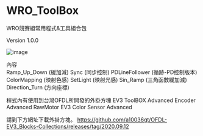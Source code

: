 # WRO_ToolBox
 WRO競賽組常用程式&工具組合包
 
 Version 1.0.0
 
 ![image](https://user-images.githubusercontent.com/42506064/188397704-4025ab69-7fa6-48d3-b996-ffb2c81b6580.png)
 
 內容  
   Ramp_Up_Down (緩加減)
   Sync (同步控制)
   PDLineFollower (循跡-PD控制版本)
   ColorMapping (映射色感)
   SetLight (映射光感)
   Sin_Ramp (三角函數緩加減)
   Direction_Turn (方向座標)

 程式內有使用到台灣OFDL所開發的外掛方塊
   EV3 ToolBOX 
   Advanced Encoder
   Advanced RawMotor
   EV3 Color Sensor Advanced
 
 請到下方網址下載外掛方塊。
  https://github.com/a10036gt/OFDL-EV3_Blocks-Collections/releases/tag/2020.09.12

